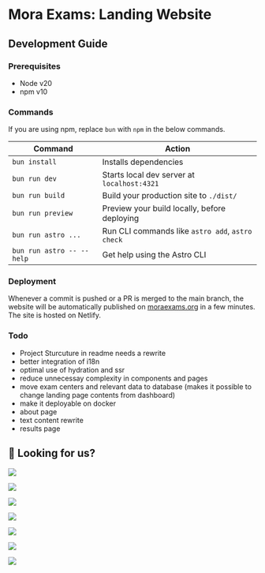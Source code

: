 # Mora Exams: Landing Website

## Development Guide

### Prerequisites

- Node v20
- npm v10

### Commands

If you are using npm, replace `bun` with `npm` in the below commands.

| Command                   | Action                                           |
| ------------------------- | ------------------------------------------------ |
| `bun install`             | Installs dependencies                            |
| `bun run dev`             | Starts local dev server at `localhost:4321`      |
| `bun run build`           | Build your production site to `./dist/`          |
| `bun run preview`         | Preview your build locally, before deploying     |
| `bun run astro ...`       | Run CLI commands like `astro add`, `astro check` |
| `bun run astro -- --help` | Get help using the Astro CLI                     |

### Deployment

Whenever a commit is pushed or a PR is merged to the main branch, the website will be automatically published on [moraexams.org](https://moraexams.org) in a few minutes. The site is hosted on Netlify.

<!-- ## 🚀 Project Structure -->

<!-- Inside of your Astro project, you'll see the following folders and files:

```text
/
├── public/
│   └── favicon.svg
├── src/
│   ├── components/
│   │   └── Card.astro
│   ├── layouts/
│   │   └── Layout.astro
│   └── pages/
│       └── index.astro
└── package.json
```

Any static assets, like images, are placed inside the `public/` directory. -->

### Todo

- Project Sturcuture in readme needs a rewrite
- better integration of i18n
- optimal use of hydration and ssr
- reduce unnecessay complexity in components and pages
- move exam centers and relevant data to database (makes it possible to change landing page contents from dashboard)
- make it deployable on docker
- about page
- text content rewrite
- results page

## 👀 Looking for us?

<a href="https://www.youtube.com/@moraexams">![](https://img.shields.io/badge/YouTube-FF0000?style=for-the-badge&logo=youtube&logoColor=white) </a>

<a href="https://bit.ly/moraexamwhatsapp">![](https://img.shields.io/badge/WhatsApp-25D366?style=for-the-badge&logo=WhatsApp&logoColor=white)</a>

<a href="https://bit.ly/moraexamviber">![](https://img.shields.io/badge/viber-685EA9?style=for-the-badge&logo=viber&logoColor=white)</a>

<a href="https://t.me/moraexam">![](https://img.shields.io/badge/Telegram-2CA5E0?style=for-the-badge&logo=telegram&logoColor=white)</a>

<a href="https://www.facebook.com/moraexams/">![](https://img.shields.io/badge/Facebook-1877F2?style=for-the-badge&logo=facebook&logoColor=white)</a>

<a href="https://twitter.com/moraexams">![](https://img.shields.io/badge/X-000000?style=for-the-badge&logo=x&logoColor=white)</a>

<a href="https://www.linkedin.com/company/mora-exams/">![](https://img.shields.io/badge/LinkedIn-0077B5?style=for-the-badge&logo=linkedin&logoColor=white)</a>

